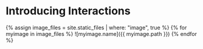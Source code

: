 # Introducing Interactions

{% assign image_files = site.static_files | where: "image", true %}
{% for myimage in image_files %}
  ![myimage.name]({{ myimage.path }})
{% endfor %}